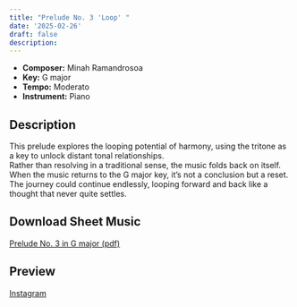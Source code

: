 ```yaml
---
title: "Prelude No. 3 'Loop' "
date: '2025-02-26'
draft: false
description: 
---
```


- **Composer:** Minah Ramandrosoa
- **Key:** G major
- **Tempo:** Moderato
- **Instrument:** Piano

<!--more-->

## Description

This prelude explores the looping potential of harmony, using the tritone as a key to unlock distant tonal relationships. <br> 
Rather than resolving in a traditional sense, the music folds back on itself. <br>
When the music returns to the G major key, it’s not a conclusion but a reset. The journey could continue endlessly, looping forward and back like a thought that never quite settles.

 ## Download Sheet Music

[Prelude No. 3 in G major (pdf)](/pdfs/Prelude%20No.3%20in%20Gmajor.pdf)

 ## Preview 
 
[Instagram](https://www.instagram.com/p/DGif4QMioOT/)